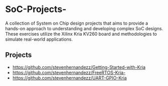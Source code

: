 # SoC-Projects-
A collection of System on Chip design projects that aims to provide a hands-on approach to understanding and developing complex SoC designs. These exercises utilize the Xilinx Kria KV260 board and methodologies to simulate real-world applications.

## Projects
* https://github.com/stevenhernandezz/Getting-Started-with-Kria
* https://github.com/stevenhernandezz/FreeRTOS-Kria-
* https://github.com/stevenhernandezz/UART-GPIO-Kria
